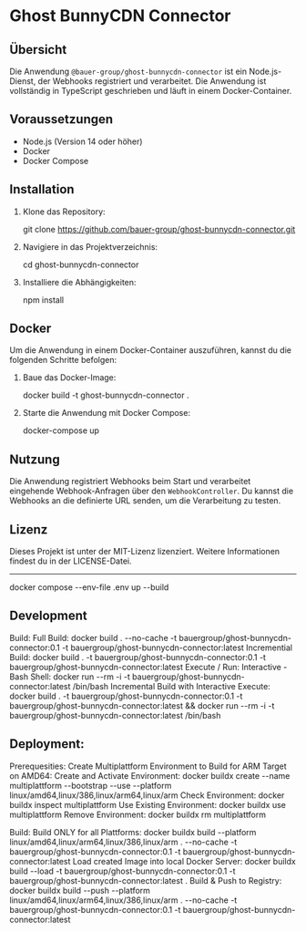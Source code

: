# Ghost BunnyCDN Connector

## Übersicht

Die Anwendung `@bauer-group/ghost-bunnycdn-connector` ist ein Node.js-Dienst, der Webhooks registriert und verarbeitet. Die Anwendung ist vollständig in TypeScript geschrieben und läuft in einem Docker-Container.

## Voraussetzungen

- Node.js (Version 14 oder höher)
- Docker
- Docker Compose

## Installation

1. Klone das Repository:

   git clone https://github.com/bauer-group/ghost-bunnycdn-connector.git

2. Navigiere in das Projektverzeichnis:

   cd ghost-bunnycdn-connector

3. Installiere die Abhängigkeiten:

   npm install

## Docker

Um die Anwendung in einem Docker-Container auszuführen, kannst du die folgenden Schritte befolgen:

1. Baue das Docker-Image:

   docker build -t ghost-bunnycdn-connector .

2. Starte die Anwendung mit Docker Compose:

   docker-compose up

## Nutzung

Die Anwendung registriert Webhooks beim Start und verarbeitet eingehende Webhook-Anfragen über den `WebhookController`. Du kannst die Webhooks an die definierte URL senden, um die Verarbeitung zu testen.

## Lizenz

Dieses Projekt ist unter der MIT-Lizenz lizenziert. Weitere Informationen findest du in der LICENSE-Datei.

-------

docker compose --env-file .env up --build

Development
-----------
 Build:
  Full Build:
   docker build . --no-cache -t bauergroup/ghost-bunnycdn-connector:0.1 -t bauergroup/ghost-bunnycdn-connector:latest
  Incremential Build:
   docker build . -t bauergroup/ghost-bunnycdn-connector:0.1 -t bauergroup/ghost-bunnycdn-connector:latest
 Execute / Run:
  Interactive - Bash Shell:
   docker run --rm -i -t bauergroup/ghost-bunnycdn-connector:latest /bin/bash
  Incremental Build with Interactive Execute:
   docker build . -t bauergroup/ghost-bunnycdn-connector:0.1 -t bauergroup/ghost-bunnycdn-connector:latest && docker run --rm -i -t bauergroup/ghost-bunnycdn-connector:latest /bin/bash

Deployment:
-----------
 Prerequesities:
  Create Multiplattform Environment to Build for ARM Target on AMD64:
   Create and Activate Environment:
    docker buildx create --name multiplattform --bootstrap --use --platform linux/amd64,linux/386,linux/arm64,linux/arm
   Check Environment:
    docker buildx inspect multiplattform
   Use Existing Environment:
    docker buildx use multiplattform
   Remove Environment:
    docker buildx rm multiplattform

 Build:
  Build ONLY for all Plattforms:
   docker buildx build --platform linux/amd64,linux/arm64,linux/386,linux/arm . --no-cache -t bauergroup/ghost-bunnycdn-connector:0.1 -t bauergroup/ghost-bunnycdn-connector:latest
  Load created Image into local Docker Server:
   docker buildx build --load -t bauergroup/ghost-bunnycdn-connector:0.1 -t bauergroup/ghost-bunnycdn-connector:latest .
  Build & Push to Registry:
   docker buildx build --push --platform linux/amd64,linux/arm64,linux/386,linux/arm . --no-cache -t bauergroup/ghost-bunnycdn-connector:0.1 -t bauergroup/ghost-bunnycdn-connector:latest
